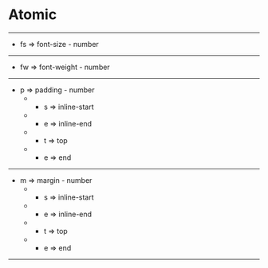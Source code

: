 # Atomic
--------
- fs => font-size - number
---------------------------------------------
- fw => font-weight - number
---------------------------------------------
- p => padding - number
  - - s => inline-start 
  - - e => inline-end
  - - t => top
  - - e => end
---------------------------------------------
- m => margin - number
  - - s => inline-start
  - - e => inline-end
  - - t => top
  - - e => end
---------------------------------------------